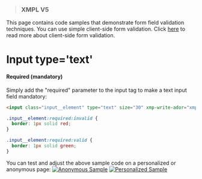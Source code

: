 >### XMPL V5

This page contains code samples that demonstrate form field validation techniques. 
You can use simple client-side form validation. Click [here](https://developer.mozilla.org/en-US/docs/Learn/Forms/Form_validation) to read more about client-side form validation.

# Input type='text'
#### Required (mandatory)
Simply add the "required" parameter to the input tag to make a text input field mandatory:
````html
<input class="input__element" type="text" size="30" xmp-write-ador="xmp.r['firstname']" required />
````

````css
.input__element:required:invalid {
  border: 1px solid red;
}

.input__element:required:valid {
  border: 1px solid green;
}
````

You can test and adjust the above sample code on a personalized or anonymous page:
[<img src="/XMPieLab/XMPL-SDK/blob/master/Images/sampleAnonymous.png" alt="Anonymous Sample">](http://codepen.io/scouch1/pen/pbGrmw)
[<img src="/XMPieLab/XMPL-SDK/blob/master/Images/samplePersonalized.png" alt="Personalized Sample">](http://codepen.io/scouch1/pen/ZOPywb?rid=Fred)
